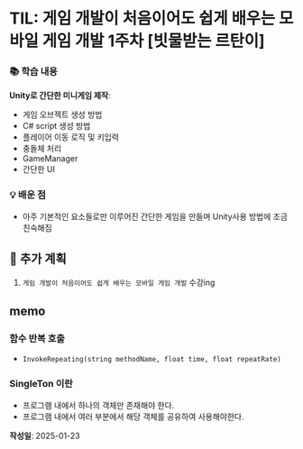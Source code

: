 # TIL: 게임 개발이 처음이어도 쉽게 배우는 모바일 게임 개발 1주차 [빗물받는 르탄이]

### 📚 학습 내용
**Unity로 간단한 미니게임 제작**:
  - 게임 오브젝트 생성 방법
  - C# script 생성 방법
  - 플레이어 이동 로직 및 키입력
  - 충돌체 처리
  - GameManager
  - 간단한 UI
  
### 💡 배운 점
- 아주 기본적인 요소들로만 이루어진 간단한 게임을 만들며 Unity사용 방법에 조금 친숙해짐

## 🎯 추가 계획
1. `게임 개발이 처음이어도 쉽게 배우는 모바일 게임 개발` 수강ing

## memo
### 함수 반복 호출
- `InvokeRepeating(string methodName, float time, float repeatRate)`
### SingleTon 이란 
- 프로그램 내에서 하나의 객체만 존재해야 한다.
- 프로그램 내에서 여러 부분에서 해당 객체를 공유하여 사용해야한다.


**작성일**: 2025-01-23
